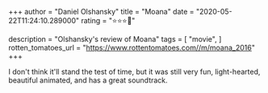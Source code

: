 +++
author = "Daniel Olshansky"
title = "Moana"
date = "2020-05-22T11:24:10.289000"
rating = "⭐⭐⭐🌟"

description = "Olshansky's review of Moana"
tags = [
    "movie",
]
rotten_tomatoes_url = "https://www.rottentomatoes.com//m/moana_2016"
+++

I don't think it'll stand the test of time, but it was still very fun, light-hearted, beautiful animated, and has a great soundtrack.
